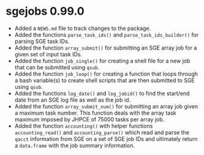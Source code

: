 # sgejobs 0.99.0

* Added a `NEWS.md` file to track changes to the package.
* Added the functions `parse_task_ids()` and `parse_task_ids_builder()` for
parsing SGE task IDs.
* Added the function `array_submit()` for submitting an SGE array job for
a given set of input task IDs.
* Added the function `job_single()` for creating a shell file for a new job
that can be submitted using `qsub`.
* Added the function `job_loop()` for creating a function that loops through
a bash variable(s) to create shell scripts that are then submitted to SGE using
`qsub`.
* Added the functions `log_date()` and `log_jobid()` to find the start/end
date from an SGE log file as well as the job id.
* Added the function `array_submit_num()` for submitting an array job given a
maximum task number. This function deals with the array task maximum imposed by
JHPCE of 75000 tasks per array job.
* Added the function `accounting()` with helper functions `accounting_read()`
and `accounting_parse()` which read and parse the `qacct` information from SGE
on a set of SGE job IDs and ultimately return a `data.frame` with the job
summary information.
